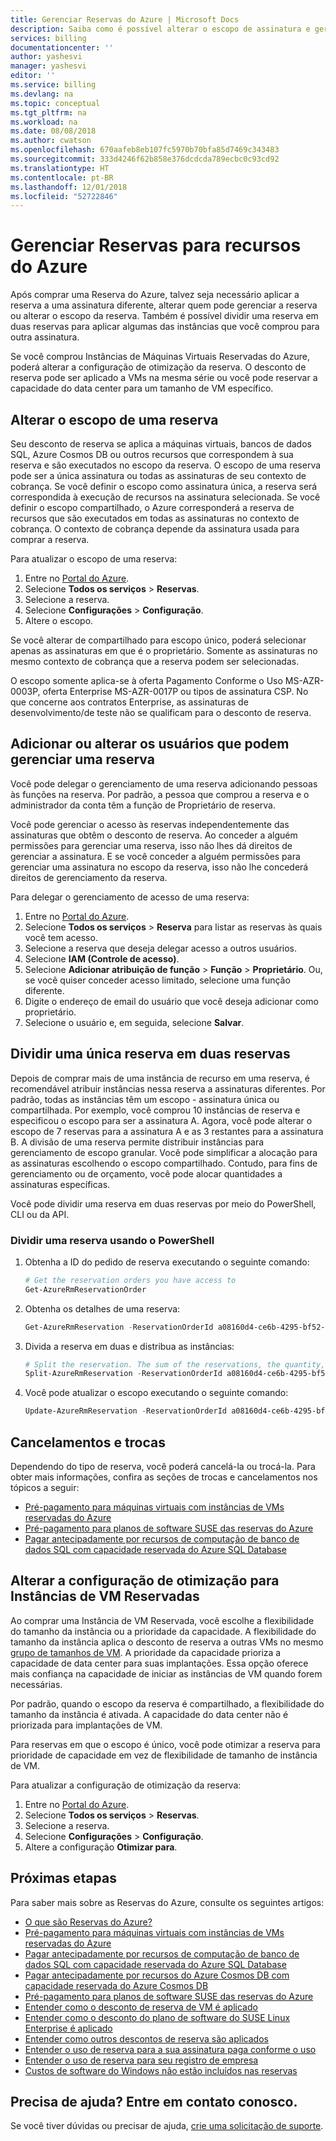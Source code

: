 ```yaml
---
title: Gerenciar Reservas do Azure | Microsoft Docs
description: Saiba como é possível alterar o escopo de assinatura e gerenciar o acesso às Reservas do Azure.
services: billing
documentationcenter: ''
author: yashesvi
manager: yashesvi
editor: ''
ms.service: billing
ms.devlang: na
ms.topic: conceptual
ms.tgt_pltfrm: na
ms.workload: na
ms.date: 08/08/2018
ms.author: cwatson
ms.openlocfilehash: 670aafeb8eb107fc5970b70bfa85d7469c343483
ms.sourcegitcommit: 333d4246f62b858e376dcdcda789ecbc0c93cd92
ms.translationtype: HT
ms.contentlocale: pt-BR
ms.lasthandoff: 12/01/2018
ms.locfileid: "52722846"
---
```

# <a name="manage-reservations-for-azure-resources"></a>Gerenciar Reservas para recursos do Azure

Após comprar uma Reserva do Azure, talvez seja necessário aplicar a reserva a uma assinatura diferente, alterar quem pode gerenciar a reserva ou alterar o escopo da reserva. Também é possível dividir uma reserva em duas reservas para aplicar algumas das instâncias que você comprou para outra assinatura.

Se você comprou Instâncias de Máquinas Virtuais Reservadas do Azure, poderá alterar a configuração de otimização da reserva. O desconto de reserva pode ser aplicado a VMs na mesma série ou você pode reservar a capacidade do data center para um tamanho de VM específico.

## <a name="change-the-scope-for-a-reservation"></a>Alterar o escopo de uma reserva

 Seu desconto de reserva se aplica a máquinas virtuais, bancos de dados SQL, Azure Cosmos DB ou outros recursos que correspondem à sua reserva e são executados no escopo da reserva. O escopo de uma reserva pode ser a única assinatura ou todas as assinaturas de seu contexto de cobrança. Se você definir o escopo como assinatura única, a reserva será correspondida à execução de recursos na assinatura selecionada. Se você definir o escopo compartilhado, o Azure corresponderá a reserva de recursos que são executados em todas as assinaturas no contexto de cobrança. O contexto de cobrança depende da assinatura usada para comprar a reserva.

Para atualizar o escopo de uma reserva:

1. Entre no [Portal do Azure](https://portal.azure.com).
2. Selecione **Todos os serviços** > **Reservas**.
3. Selecione a reserva.
4. Selecione **Configurações** > **Configuração**.
5. Altere o escopo. 

Se você alterar de compartilhado para escopo único, poderá selecionar apenas as assinaturas em que é o proprietário. Somente as assinaturas no mesmo contexto de cobrança que a reserva podem ser selecionadas.

O escopo somente aplica-se à oferta Pagamento Conforme o Uso MS-AZR-0003P, oferta Enterprise MS-AZR-0017P ou tipos de assinatura CSP. No que concerne aos contratos Enterprise, as assinaturas de desenvolvimento/de teste não se qualificam para o desconto de reserva.

## <a name="add-or-change-users-who-can-manage-a-reservation"></a>Adicionar ou alterar os usuários que podem gerenciar uma reserva

Você pode delegar o gerenciamento de uma reserva adicionando pessoas às funções na reserva. Por padrão, a pessoa que comprou a reserva e o administrador da conta têm a função de Proprietário de reserva.

Você pode gerenciar o acesso às reservas independentemente das assinaturas que obtêm o desconto de reserva. Ao conceder a alguém permissões para gerenciar uma reserva, isso não lhes dá direitos de gerenciar a assinatura. E se você conceder a alguém permissões para gerenciar uma assinatura no escopo da reserva, isso não lhe concederá direitos de gerenciamento da reserva.

Para delegar o gerenciamento de acesso de uma reserva:

1. Entre no [Portal do Azure](https://portal.azure.com).
2. Selecione **Todos os serviços** > **Reserva** para listar as reservas às quais você tem acesso.
3. Selecione a reserva que deseja delegar acesso a outros usuários.
4. Selecione **IAM (Controle de acesso)**.
5. Selecione **Adicionar atribuição de função** > **Função** > **Proprietário**. Ou, se você quiser conceder acesso limitado, selecione uma função diferente.
6. Digite o endereço de email do usuário que você deseja adicionar como proprietário.
7. Selecione o usuário e, em seguida, selecione **Salvar**.

## <a name="split-a-single-reservation-into-two-reservations"></a>Dividir uma única reserva em duas reservas

 Depois de comprar mais de uma instância de recurso em uma reserva, é recomendável atribuir instâncias nessa reserva a assinaturas diferentes. Por padrão, todas as instâncias têm um escopo - assinatura única ou compartilhada. Por exemplo, você comprou 10 instâncias de reserva e especificou o escopo para ser a assinatura A. Agora, você pode alterar o escopo de 7 reservas para a assinatura A e as 3 restantes para a assinatura B. A divisão de uma reserva permite distribuir instâncias para gerenciamento de escopo granular. Você pode simplificar a alocação para as assinaturas escolhendo o escopo compartilhado. Contudo, para fins de gerenciamento ou de orçamento, você pode alocar quantidades a assinaturas específicas.

 Você pode dividir uma reserva em duas reservas por meio do PowerShell, CLI ou da API.

### <a name="split-a-reservation-by-using-powershell"></a>Dividir uma reserva usando o PowerShell

1. Obtenha a ID do pedido de reserva executando o seguinte comando:

    ```powershell
    # Get the reservation orders you have access to
    Get-AzureRmReservationOrder
    ```

2. Obtenha os detalhes de uma reserva:

    ```powershell
    Get-AzureRmReservation -ReservationOrderId a08160d4-ce6b-4295-bf52-b90a5d4c96a0 -ReservationId b8be062a-fb0a-46c1-808a-5a844714965a
    ```

3. Divida a reserva em duas e distribua as instâncias:

    ```powershell
    # Split the reservation. The sum of the reservations, the quantity, must equal the total number of instances in the reservation that you're splitting.
    Split-AzureRmReservation -ReservationOrderId a08160d4-ce6b-4295-bf52-b90a5d4c96a0 -ReservationId b8be062a-fb0a-46c1-808a-5a844714965a -Quantity 3,2
    ```
4. Você pode atualizar o escopo executando o seguinte comando:

    ```powershell
    Update-AzureRmReservation -ReservationOrderId a08160d4-ce6b-4295-bf52-b90a5d4c96a0 -ReservationId 5257501b-d3e8-449d-a1ab-4879b1863aca -AppliedScopeType Single -AppliedScope /subscriptions/15bb3be0-76d5-491c-8078-61fe3468d414
    ```

## <a name="cancellations-and-exchanges"></a>Cancelamentos e trocas

Dependendo do tipo de reserva, você poderá cancelá-la ou trocá-la. Para obter mais informações, confira as seções de trocas e cancelamentos nos tópicos a seguir:

- [Pré-pagamento para máquinas virtuais com instâncias de VMs reservadas do Azure](..//virtual-machines/windows/prepay-reserved-vm-instances.md#cancellations-and-exchanges)
- [Pré-pagamento para planos de software SUSE das reservas do Azure](../virtual-machines/linux/prepay-suse-software-charges.md#cancellation-and-exchanges-not-allowed)
- [Pagar antecipadamente por recursos de computação de banco de dados SQL com capacidade reservada do Azure SQL Database](../sql-database/sql-database-reserved-capacity.md#cancellations-and-exchanges)

## <a name="change-optimize-setting-for-reserved-vm-instances"></a>Alterar a configuração de otimização para Instâncias de VM Reservadas

 Ao comprar uma Instância de VM Reservada, você escolhe a flexibilidade do tamanho da instância ou a prioridade da capacidade. A flexibilidade do tamanho da instância aplica o desconto de reserva a outras VMs no mesmo [grupo de tamanhos de VM](https://aka.ms/RIVMGroups). A prioridade da capacidade prioriza a capacidade de data center para suas implantações. Essa opção oferece mais confiança na capacidade de iniciar as instâncias de VM quando forem necessárias.

Por padrão, quando o escopo da reserva é compartilhado, a flexibilidade do tamanho da instância é ativada. A capacidade do data center não é priorizada para implantações de VM.

Para reservas em que o escopo é único, você pode otimizar a reserva para prioridade de capacidade em vez de flexibilidade de tamanho de instância de VM.

Para atualizar a configuração de otimização da reserva:

1. Entre no [Portal do Azure](https://portal.azure.com).
2. Selecione **Todos os serviços** > **Reservas**.
3. Selecione a reserva.
4. Selecione **Configurações** > **Configuração**.
5. Altere a configuração **Otimizar para**.

## <a name="next-steps"></a>Próximas etapas

Para saber mais sobre as Reservas do Azure, consulte os seguintes artigos:

- [O que são Reservas do Azure?](billing-save-compute-costs-reservations.md)
- [Pré-pagamento para máquinas virtuais com instâncias de VMs reservadas do Azure](../virtual-machines/windows/prepay-reserved-vm-instances.md)
- [Pagar antecipadamente por recursos de computação de banco de dados SQL com capacidade reservada do Azure SQL Database](../sql-database/sql-database-reserved-capacity.md)
- [Pagar antecipadamente por recursos do Azure Cosmos DB com capacidade reservada do Azure Cosmos DB](../cosmos-db/cosmos-db-reserved-capacity.md)
- [Pré-pagamento para planos de software SUSE das reservas do Azure](../virtual-machines/linux/prepay-suse-software-charges.md)
- [Entender como o desconto de reserva de VM é aplicado](billing-understand-vm-reservation-charges.md)
- [Entender como o desconto do plano de software do SUSE Linux Enterprise é aplicado](../billing/billing-understand-suse-reservation-charges.md)
- [Entender como outros descontos de reserva são aplicados](billing-understand-reservation-charges.md)
- [Entender o uso de reserva para a sua assinatura paga conforme o uso](billing-understand-reserved-instance-usage.md)
- [Entender o uso de reserva para seu registro de empresa](billing-understand-reserved-instance-usage-ea.md)
- [Custos de software do Windows não estão incluídos nas reservas](billing-reserved-instance-windows-software-costs.md)

## <a name="need-help-contact-us"></a>Precisa de ajuda? Entre em contato conosco.

Se você tiver dúvidas ou precisar de ajuda, [crie uma solicitação de suporte](https://portal.azure.com/#blade/Microsoft_Azure_Support/HelpAndSupportBlade/newsupportrequest).
